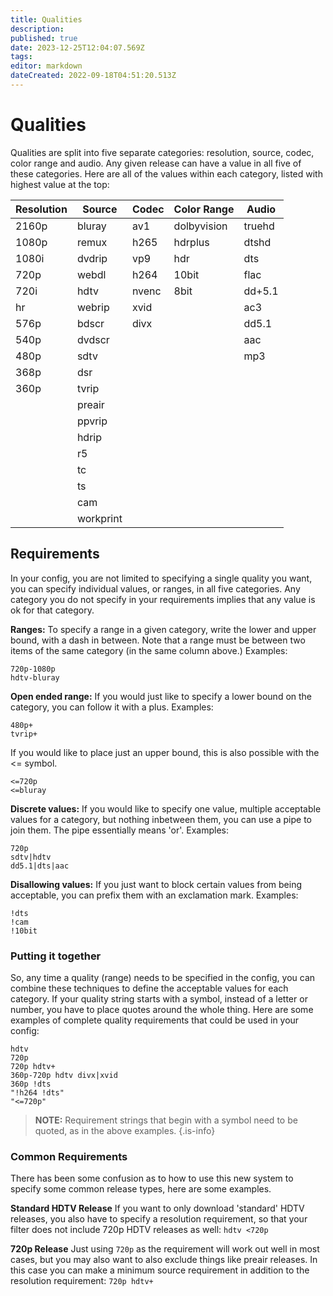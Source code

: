 ```yaml
---
title: Qualities
description: 
published: true
date: 2023-12-25T12:04:07.569Z
tags: 
editor: markdown
dateCreated: 2022-09-18T04:51:20.513Z
---
```


# Qualities
Qualities are split into five separate categories: resolution, source, codec, color range and audio. Any given release can have a value in all five of these categories. Here are all of the values within each category, listed with highest value at the top:

<!--
To update this table, you can run `flexget wiki-qualities` which will output the markdown to paste here.
-->

| Resolution | Source    | Codec | Color Range | Audio  |
|------------|-----------|-------|-------------|--------|
| 2160p      | bluray    | av1   | dolbyvision | truehd |
| 1080p      | remux     | h265  | hdrplus     | dtshd  |
| 1080i      | dvdrip    | vp9   | hdr         | dts    |
| 720p       | webdl     | h264  | 10bit       | flac   |
| 720i       | hdtv      | nvenc | 8bit        | dd+5.1 |
| hr         | webrip    | xvid  |             | ac3    |
| 576p       | bdscr     | divx  |             | dd5.1  |
| 540p       | dvdscr    |       |             | aac    |
| 480p       | sdtv      |       |             | mp3    |
| 368p       | dsr       |       |             |        |
| 360p       | tvrip     |       |             |        |
|            | preair    |       |             |        |
|            | ppvrip    |       |             |        |
|            | hdrip     |       |             |        |
|            | r5        |       |             |        |
|            | tc        |       |             |        |
|            | ts        |       |             |        |
|            | cam       |       |             |        |
|            | workprint |       |             |        |

## Requirements
In your config, you are not limited to specifying a single quality you want, you can specify individual values, or ranges, in all five categories. Any category you do not specify in your requirements implies that any value is ok for that category.

**Ranges:**
To specify a range in a given category, write the lower and upper bound, with a dash in between. Note that a range must be between two items of the same category (in the same column above.) Examples:
```
720p-1080p
hdtv-bluray
```

**Open ended range:**
If you would just like to specify a lower bound on the category, you can follow it with a plus. Examples:
```
480p+
tvrip+
```
If you would like to place just an upper bound, this is also possible with the <= symbol.
```
<=720p
<=bluray
```

**Discrete values:**
If you would like to specify one value, multiple acceptable values for a category, but nothing inbetween them, you can use a pipe to join them. The pipe essentially means 'or'. Examples:
```
720p
sdtv|hdtv
dd5.1|dts|aac
```

**Disallowing values:**
If you just want to block certain values from being acceptable, you can prefix them with an exclamation mark. Examples:
```
!dts
!cam
!10bit
```

### Putting it together
So, any time a quality (range) needs to be specified in the config, you can combine these techniques to define the acceptable values for each category. If your quality string starts with a symbol, instead of a letter or number, you have to place quotes around the whole thing. Here are some examples of complete quality requirements that could be used in your config:

```
hdtv
720p
720p hdtv+
360p-720p hdtv divx|xvid
360p !dts
"!h264 !dts"
"<=720p"
```

> **NOTE:** Requirement strings that begin with a symbol need to be quoted, as in the above examples.
{.is-info}

### Common Requirements
There has been some confusion as to how to use this new system to specify some common release types, here are some examples.

**Standard HDTV Release**
  If you want to only download 'standard' HDTV releases, you also have to specify a resolution requirement, so that your filter does not include 720p HDTV releases as well: `hdtv <720p`

**720p Release**
  Just using `720p` as the requirement will work out well in most cases, but you may also want to also exclude things like preair releases. In this case you can make a minimum source requirement in addition to the resolution requirement: `720p hdtv+`